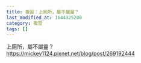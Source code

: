 ```yaml
---
title: 複習：上廁所，屬不屬靈？
last_modified_at: 1644325200
category: 複習
tags: []
---
```


<p>上廁所，屬不屬靈？<br>
<a href="https://mickey1124.pixnet.net/blog/post/269192444" target="_blank">https://mickey1124.pixnet.net/blog/post/269192444</a></p>

<p>&nbsp;</p>
